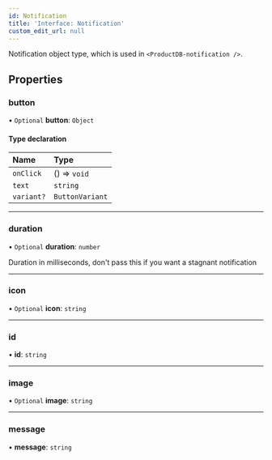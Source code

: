```yaml
---
id: Notification
title: 'Interface: Notification'
custom_edit_url: null
---
```


Notification object type, which is used in `<ProductDB-notification />`.

## Properties

### button

• `Optional` **button**: `Object`

#### Type declaration

| Name | Type |
| :------ | :------ |
| `onClick` | () => `void` |
| `text` | `string` |
| `variant?` | `ButtonVariant` |

___

### duration

• `Optional` **duration**: `number`

Duration in milliseconds, don't pass this if you want a stagnant notification

___

### icon

• `Optional` **icon**: `string`

___

### id

• **id**: `string`

___

### image

• `Optional` **image**: `string`

___

### message

• **message**: `string`


<head>
	<title>React Native UI Kit Interface: Notification</title>
	<meta name="description" content="Learn about the React Native Notification Interface provided by ProductDB. Utilize this interface for efficient handling and customization of notifications in your app."/>
</head>
